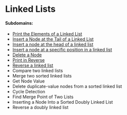 # Linked Lists

#### Subdomains:
- [Print the Elements of a Linked List](./print-the-elements-of-a-linked-list)
- [Insert a Node at the Tail of a Linked List](./insert-a-node-at-the-tail-of-a-linked-list)
- [Insert a node at the head of a linked list](./insert-a-node-at-the-head-of-a-linked-list)
- [Insert a node at a specific position in a linked list](./insert-a-node-at-a-specific-position-in-a-linked-list)
- [Delete a Node](./delete-a-node-from-a-linked-list)
- [Print in Reverse](./print-the-elements-of-a-linked-list-in-reverse)
- [Reverse a linked list](./reverse-a-linked-list)
- Compare two linked lists
- Merge two sorted linked lists
- Get Node Value
- Delete duplicate-value nodes from a sorted linked list
- Cycle Detection
- Find Merge Point of Two Lists
- Inserting a Node Into a Sorted Doubly Linked List
- Reverse a doubly linked list
